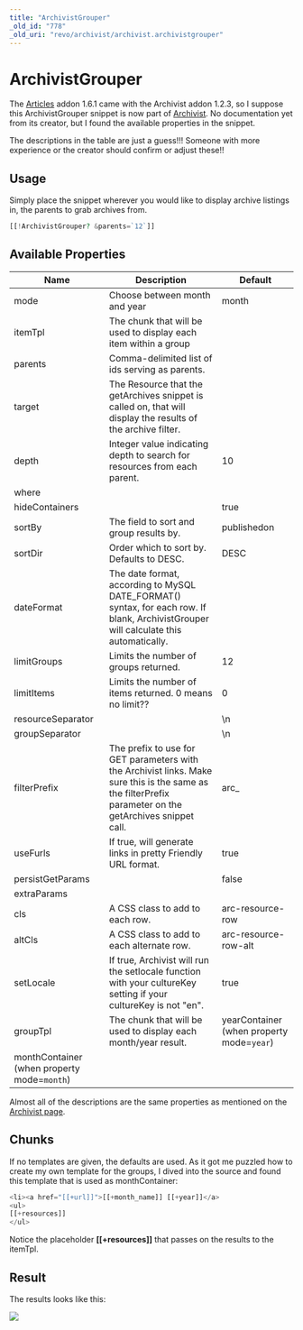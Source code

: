 ```yaml
---
title: "ArchivistGrouper"
_old_id: "778"
_old_uri: "revo/archivist/archivist.archivistgrouper"
---
```


# ArchivistGrouper

The [Articles](/extras/articles "Articles") addon 1.6.1 came with the Archivist addon 1.2.3, so I suppose this ArchivistGrouper snippet is now part of [Archivist](/extras/archivist "Archivist"). No documentation yet from its creator, but I found the available properties in the snippet.

The descriptions in the table are just a guess!!! Someone with more experience or the creator should confirm or adjust these!!

## Usage

Simply place the snippet wherever you would like to display archive listings in, the parents to grab archives from.

``` php 
[[!ArchivistGrouper? &parents=`12`]]
```

## Available Properties

| Name                                        | Description                                                                                                                                              | Default                                   |
| ------------------------------------------- | -------------------------------------------------------------------------------------------------------------------------------------------------------- | ----------------------------------------- |
| mode                                        | Choose between month and year                                                                                                                            | month                                     |
| itemTpl                                     | The chunk that will be used to display each item within a group                                                                                          |                                           |
| parents                                     | Comma-delimited list of ids serving as parents.                                                                                                          |                                           |
| target                                      | The Resource that the getArchives snippet is called on, that will display the results of the archive filter.                                             |                                           |
| depth                                       | Integer value indicating depth to search for resources from each parent.                                                                                 | 10                                        |
| where                                       |                                                                                                                                                          |                                           |
| hideContainers                              |                                                                                                                                                          | true                                      |
| sortBy                                      | The field to sort and group results by.                                                                                                                  | publishedon                               |
| sortDir                                     | Order which to sort by. Defaults to DESC.                                                                                                                | DESC                                      |
| dateFormat                                  | The date format, according to MySQL DATE\_FORMAT() syntax, for each row. If blank, ArchivistGrouper will calculate this automatically.                   |                                           |
| limitGroups                                 | Limits the number of groups returned.                                                                                                                    | 12                                        |
| limitItems                                  | Limits the number of items returned. 0 means no limit??                                                                                                  | 0                                         |
| resourceSeparator                           |                                                                                                                                                          | \\n                                       |
| groupSeparator                              |                                                                                                                                                          | \\n                                       |
| filterPrefix                                | The prefix to use for GET parameters with the Archivist links. Make sure this is the same as the filterPrefix parameter on the getArchives snippet call. | arc\_                                     |
| useFurls                                    | If true, will generate links in pretty Friendly URL format.                                                                                              | true                                      |
| persistGetParams                            |                                                                                                                                                          | false                                     |
| extraParams                                 |                                                                                                                                                          |                                           |
| cls                                         | A CSS class to add to each row.                                                                                                                          | arc-resource-row                          |
| altCls                                      | A CSS class to add to each alternate row.                                                                                                                | arc-resource-row-alt                      |
| setLocale                                   | If true, Archivist will run the setlocale function with your cultureKey setting if your cultureKey is not "en".                                          | true                                      |
| groupTpl                                    | The chunk that will be used to display each month/year result.                                                                                           | yearContainer (when property mode=`year`) |
| monthContainer (when property mode=`month`) |

Almost all of the descriptions are the same properties as mentioned on the [Archivist page](/extras/archivist/archivist.archivist "Archivist.Archivist").

## Chunks

If no templates are given, the defaults are used. As it got me puzzled how to create my own template for the groups, I dived into the source and found this template that is used as monthContainer:

``` php 
<li><a href="[[+url]]">[[+month_name]] [[+year]]</a>
<ul>
[[+resources]]
</ul>
```

Notice the placeholder **\[\[+resources\]\]** that passes on the results to the itemTpl.

## Result

The results looks like this:

![](https://img.skitch.com/20110321-mnufd64c1jyc941kk8nfj3t5i5.jpg)
